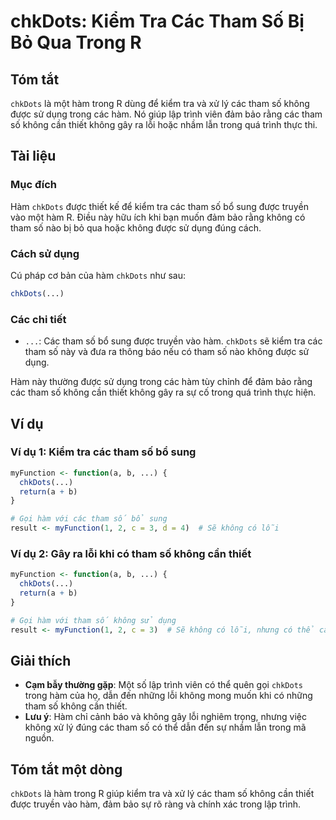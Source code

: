 <!--
Meta Description: # chkDots: Kiểm Tra Các Tham Số Bị Bỏ Qua Trong R ## Tóm tắt `chkDots` là một hàm trong R dùng để kiểm tra và xử lý các tham số không được sử dụng tro...
Meta Keywords: không, tham, các, hàm, chkdots
-->

# chkDots: Kiểm Tra Các Tham Số Bị Bỏ Qua Trong R

## Tóm tắt
`chkDots` là một hàm trong R dùng để kiểm tra và xử lý các tham số không được sử dụng trong các hàm. Nó giúp lập trình viên đảm bảo rằng các tham số không cần thiết không gây ra lỗi hoặc nhầm lẫn trong quá trình thực thi.

## Tài liệu
### Mục đích
Hàm `chkDots` được thiết kế để kiểm tra các tham số bổ sung được truyền vào một hàm R. Điều này hữu ích khi bạn muốn đảm bảo rằng không có tham số nào bị bỏ qua hoặc không được sử dụng đúng cách.

### Cách sử dụng
Cú pháp cơ bản của hàm `chkDots` như sau:

```R
chkDots(...)
```

### Các chi tiết
- `...`: Các tham số bổ sung được truyền vào hàm. `chkDots` sẽ kiểm tra các tham số này và đưa ra thông báo nếu có tham số nào không được sử dụng.

Hàm này thường được sử dụng trong các hàm tùy chỉnh để đảm bảo rằng các tham số không cần thiết không gây ra sự cố trong quá trình thực hiện.

## Ví dụ
### Ví dụ 1: Kiểm tra các tham số bổ sung
```R
myFunction <- function(a, b, ...) {
  chkDots(...)
  return(a + b)
}

# Gọi hàm với các tham số bổ sung
result <- myFunction(1, 2, c = 3, d = 4)  # Sẽ không có lỗi
```

### Ví dụ 2: Gây ra lỗi khi có tham số không cần thiết
```R
myFunction <- function(a, b, ...) {
  chkDots(...)
  return(a + b)
}

# Gọi hàm với tham số không sử dụng
result <- myFunction(1, 2, c = 3)  # Sẽ không có lỗi, nhưng có thể cảnh báo
```

## Giải thích
- **Cạm bẫy thường gặp**: Một số lập trình viên có thể quên gọi `chkDots` trong hàm của họ, dẫn đến những lỗi không mong muốn khi có những tham số không cần thiết.
- **Lưu ý**: Hàm chỉ cảnh báo và không gây lỗi nghiêm trọng, nhưng việc không xử lý đúng các tham số có thể dẫn đến sự nhầm lẫn trong mã nguồn.

## Tóm tắt một dòng
`chkDots` là hàm trong R giúp kiểm tra và xử lý các tham số không cần thiết được truyền vào hàm, đảm bảo sự rõ ràng và chính xác trong lập trình.